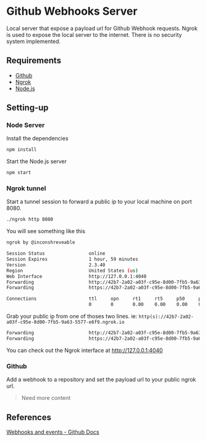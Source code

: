 # Github Webhooks Server

Local server that expose a payload url for Github Webhook requests.
Ngrok is used to expose the local server to the internet. There is
no security system implemented.

## Requirements

- [Github](https://github.com/)
- [Ngrok](https://ngrok.com/)
- [Node.js](https://nodejs.org/)

## Setting-up

### Node Server

Install the dependencies

```bash
npm install
```

Start the Node.js server

```bash
npm start
```

### Ngrok tunnel

Start a tunnel session to forward a public ip to your
local machine on port 8080.

```bash
./ngrok http 8080
```

You will see something like this

```bash
ngrok by @inconshreveable                                                                                          (Ctrl+C to quit)

Session Status                online
Session Expires               1 hour, 59 minutes
Version                       2.3.40
Region                        United States (us)
Web Interface                 http://127.0.0.1:4040
Forwarding                    http://42b7-2a02-a03f-c95e-8d00-7fb5-9a63-5577-e6f9.ngrok.io -> http://localhost:8080
Forwarding                    https://42b7-2a02-a03f-c95e-8d00-7fb5-9a63-5577-e6f9.ngrok.io -> http://localhost:8080

Connections                   ttl     opn     rt1     rt5     p50     p90
                              0       0       0.00    0.00    0.00    0.00
```

Grab your public ip from one of thoses two lines. ie: `http(s)://42b7-2a02-a03f-c95e-8d00-7fb5-9a63-5577-e6f9.ngrok.io`

```bash
Forwarding                    http://42b7-2a02-a03f-c95e-8d00-7fb5-9a63-5577-e6f9.ngrok.io -> http://localhost:8080
Forwarding                    https://42b7-2a02-a03f-c95e-8d00-7fb5-9a63-5577-e6f9.ngrok.io -> http://localhost:8080
```

You can check out the Ngrok interface at <http://127.0.0.1:4040>

### Github

Add a webhook to a repository and set the payload url to your public ngrok url.

> Need more content

## References

[Webhooks and events - Github Docs](https://docs.github.com/en/developers/webhooks-and-events)
